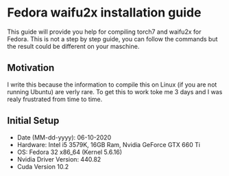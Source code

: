 # Fedora waifu2x installation guide

This guide will provide you help for compiling torch7 and waifu2x for Fedora. This is not a step by step guide, you can follow the commands but the result could be different on your maschine. 

## Motivation

I write this because the information to compile this on Linux (if you are not running Ubuntu) are verly rare. To get this to work toke me 3 days and I was realy frustrated from time to time.

## Initial Setup

- Date (MM-dd-yyyy): 06-10-2020
- Hardware: Intel i5 3579K, 16GB Ram, Nvidia GeForce GTX 660 Ti
- OS: Fedora 32 x86_64 (Kernel 5.6.16)
- Nvidia Driver Version: 440.82
- Cuda Version 10.2
